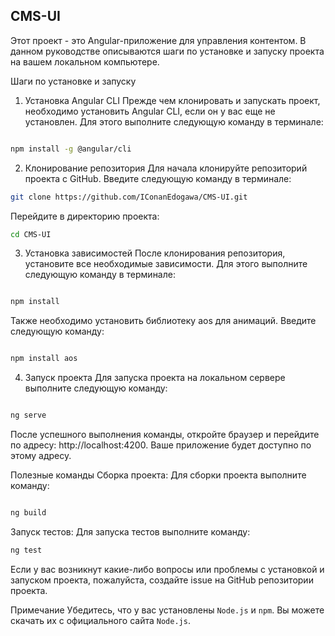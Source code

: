 ## CMS-UI
Этот проект - это Angular-приложение для управления контентом. В данном руководстве описываются шаги по установке и запуску проекта на вашем локальном компьютере.

Шаги по установке и запуску
1. Установка Angular CLI
Прежде чем клонировать и запускать проект, необходимо установить Angular CLI, если он у вас еще не установлен. Для этого выполните следующую команду в терминале:

```bash

npm install -g @angular/cli
```
2. Клонирование репозитория
Для начала клонируйте репозиторий проекта с GitHub. Введите следующую команду в терминале:

```bash
git clone https://github.com/IConanEdogawa/CMS-UI.git
```

Перейдите в директорию проекта:

```bash
cd CMS-UI
```
3. Установка зависимостей
После клонирования репозитория, установите все необходимые зависимости. Для этого выполните следующую команду в терминале:

```bash

npm install
```
Также необходимо установить библиотеку aos для анимаций. Введите следующую команду:

```bash

npm install aos
```
4. Запуск проекта
Для запуска проекта на локальном сервере выполните следующую команду:

```bash

ng serve
```
После успешного выполнения команды, откройте браузер и перейдите по адресу: http://localhost:4200. Ваше приложение будет доступно по этому адресу.

Полезные команды
Сборка проекта:
Для сборки проекта выполните команду:

```bash

ng build
```
Запуск тестов:
Для запуска тестов выполните команду:

```bash
ng test
```
Если у вас возникнут какие-либо вопросы или проблемы с установкой и запуском проекта, пожалуйста, создайте issue на GitHub репозитории проекта.

Примечание
Убедитесь, что у вас установлены `Node.js` и `npm`. Вы можете скачать их с официального сайта `Node.js`.

